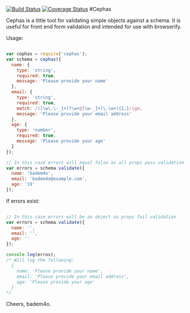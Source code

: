 [![Build Status](http://img.shields.io/travis/badem4o/cephas.svg?style=flat)](https://travis-ci.org/badem4o/cephas)
[![Coverage Status](https://img.shields.io/coveralls/badem4o/cephas.svg)](https://coveralls.io/r/badem4o/cephas?branch=master)
#Cephas

Cephas is a little tool for validating simple objects against a schema.
It is useful for front end form validation and intended for use with browserify.

Usage:

```javascript

var cephas = require('cephas');
var schema = cephas({
  name: {
    type: 'string',
    required: true,
    message: 'Please provide your name'
  },
  email: {
    type: 'string',
    required: true,
    match: /([\w\.\-_]+)?\w+@[\w-_]+(\.\w+){1,}/igm,
    message: 'Please provide your email address'
  },
  age: {
    type: 'number',
    required: true,
    message: 'Please provide your age'
  }
});

// In this case errors will equal false as all props pass validation
var errors = schema.validate({
  name: 'badem4o',
  email: 'badem4o@example.com',
  age: '19'
});

```

If errors exist:

```javascript

// In this case errors will be an object as props fail validation
var errors = schema.validate({
  name: '',
  email: '',
  age: ''
});

console.log(erros);
/* Will log the following:
  {
    name: 'Please provide your name',
    email: 'Please provide your email address',
    age: 'Please provide your age'
  }
*/

```

Cheers,
  badem4o.
